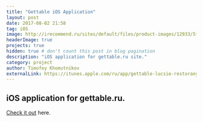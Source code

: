 ```yaml
---
title: "Gettable iOS Application"
layout: post
date: 2017-08-02 21:58
tag: iOS
image: http://irecommend.ru/sites/default/files/product-images/12933/5fm7NVPDOKyJYZSTKu8dMA.png
headerImage: true
projects: true
hidden: true # don't count this post in blog pagination
description: "iOS application for gettable.ru site."
category: project
author: Timofey Khomutnikov
externalLink: https://itunes.apple.com/ru/app/gettable-lucsie-restorany/id806188192?l=en&mt=8&lipi=urn%3Ali%3Apage%3Ad_flagship3_profile_view_base%3B3yyKIiPuRqyJdzR0IF5zWA%3D%3D
---
```

iOS application for gettable.ru.
---

[Check it out](https://itunes.apple.com/ru/app/gettable-lucsie-restorany/id806188192?l=en&mt=8&lipi=urn%3Ali%3Apage%3Ad_flagship3_profile_view_base%3B3yyKIiPuRqyJdzR0IF5zWA%3D%3D) here.
